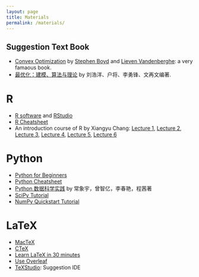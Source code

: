 ```yaml
---
layout: page
title: Materials
permalink: /materials/
---
```


## Suggestion Text Book

* [Convex Optimization](https://stanford.edu/~boyd/cvxbook/bv_cvxbook.pdf) by [Stephen Boyd](http://www.stanford.edu/~boyd/) and [Lieven Vandenberghe](http://www.ee.ucla.edu/~vandenbe/): a very famaous book.
* [最优化：建模、算法与理论](http://bicmr.pku.edu.cn/~wenzw/optbook/opt1.pdf) by 刘浩洋、户将、李勇锋、文再文编著.

# R 

* [R software](https://www.r-project.org/) and [RStudio](https://www.rstudio.com/)
* [R Cheatsheet](https://www.rstudio.com/resources/cheatsheets/)
* An introduction course of R by Xiangyu Chang: [Lecture 1](http://xiangyuchang.github.io/R2018/lecture1.html), [Lecture 2](http://xiangyuchang.github.io/R2018/lecture2.html), [Lecture 3](http://xiangyuchang.github.io/R2018/lecture3.html), [Lecture 4](http://xiangyuchang.github.io/R2018/lecture4.html), [Lecture 5](http://xiangyuchang.github.io/R2018/lecture5.html), [Lecture 6](http://xiangyuchang.github.io/R2018/lecture6.html) 

# Python
* [Python for Beginners](https://www.python.org/about/gettingstarted/)
* [Python Cheatsheet](https://www.datacamp.com/community/data-science-cheatsheets)
* [Python 数据科学实践](https://item.jd.com/12899568.html) by 常象宇，曾智亿，李春艳，程茜著
* [SciPy Tutorial](https://docs.scipy.org/doc/scipy-1.2.0/reference/tutorial/)
* [NumPy Quickstart Tutorial](https://docs.scipy.org/doc/numpy-1.15.4/user/quickstart.html)

# LaTeX

- [MacTeX](https://www.tug.org/mactex/)
- [CTeX](http://www.ctex.org/HomePage)
- [Learn LaTeX in 30 minutes](https://www.overleaf.com/learn/latex/Learn_LaTeX_in_30_minutes)
- [Use Overleaf](https://www.overleaf.com/learn/how-to/Creating_a_document_in_Overleaf)
- [TeXStudio](https://www.texstudio.org/): Suggestion IDE

